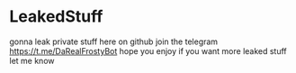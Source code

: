 # LeakedStuff
gonna leak private stuff here on github join the telegram 
https://t.me/DaRealFrostyBot
hope you enjoy if you want more leaked stuff let me know
